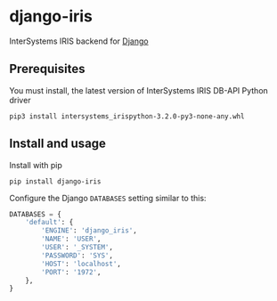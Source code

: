 django-iris
===

InterSystems IRIS backend for [Django](https://www.djangoproject.com/)

Prerequisites
---

You must install, the latest version of InterSystems IRIS DB-API Python driver

```shell
pip3 install intersystems_irispython-3.2.0-py3-none-any.whl
```

Install and usage
---

Install with pip

`pip install django-iris`

Configure the Django `DATABASES` setting similar to this:

```python
DATABASES = {
    'default': {
        'ENGINE': 'django_iris',
        'NAME': 'USER',
        'USER': '_SYSTEM',
        'PASSWORD': 'SYS',
        'HOST': 'localhost',
        'PORT': '1972',
    },
}
```

